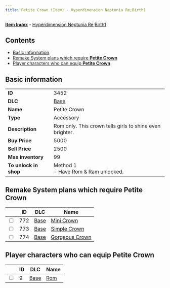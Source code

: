 ```yaml
---
title: Petite Crown (Item) - Hyperdimension Neptunia Re;Birth1
---
```


[**Item Index**](/neptunia/rb1/item/index.html) - [Hyperdimension Neptunia Re;Birth1](/neptunia/rb1)

## Contents

- [Basic information](#basic-information)
- [Remake System plans which require **Petite Crown**](#remake-system-plans-which-require-petite-crown)
- [Player characters who can equip **Petite Crown**](#player-characters-who-can-equip-petite-crown)
## Basic information

|   |   |
| -- | -- |
| **ID** | 3452 |
| **DLC** | [Base](/neptunia/rb1/dlc/1-base.html) |
| **Name** | Petite Crown |
| **Type** | Accessory |
| **Description** | Rom only. This crown tells girls to shine even brighter. |
| **Buy Price** | 5000 |
| **Sell Price** | 2500 |
| **Max inventory** | 99 |
| **To unlock in shop** | Method 1<br />- Have Rom & Ram unlocked. |


## Remake System plans which require **Petite Crown**

|    | ID | DLC | Name |
| -- | -- | --- | ---- |
| <input type="checkbox" id="rb1-quest-1-772" class="trackbox" /> | 772 | [Base](/neptunia/rb1/dlc/1-base.html) | [Mini Crown](/neptunia/rb1/quest/1-772-mini-crown.html) |
| <input type="checkbox" id="rb1-quest-1-773" class="trackbox" /> | 773 | [Base](/neptunia/rb1/dlc/1-base.html) | [Simple Crown](/neptunia/rb1/quest/1-773-simple-crown.html) |
| <input type="checkbox" id="rb1-quest-1-774" class="trackbox" /> | 774 | [Base](/neptunia/rb1/dlc/1-base.html) | [Gorgeous Crown](/neptunia/rb1/quest/1-774-gorgeous-crown.html) |


## Player characters who can equip **Petite Crown**

|    | ID | DLC | Name |
| -- | -- | --- | ---- |
| <input type="checkbox" id="rb1-player-1-9" class="trackbox" /> | 9 | [Base](/neptunia/rb1/dlc/1-base.html) | [Rom](/neptunia/rb1/player/1-9-rom.html) |
